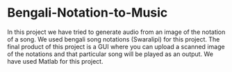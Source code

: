 # Bengali-Notation-to-Music
In this project we have tried to generate audio from an image of the notation of a song. We used bengali song notations (Swaralipi) for this project.
The final product of this project is a GUI where you can upload a scanned image of the notations and that particular song will be played as an output.
We have used Matlab for this project.
